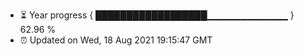 - ⏳ Year progress { ██████████████████▁▁▁▁▁▁▁▁▁▁▁▁ } 62.96 %
- ⏰ Updated on Wed, 18 Aug 2021 19:15:47 GMT

